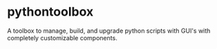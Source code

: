 # pythontoolbox
A toolbox to manage, build, and upgrade python scripts with GUI's with completely customizable components.
